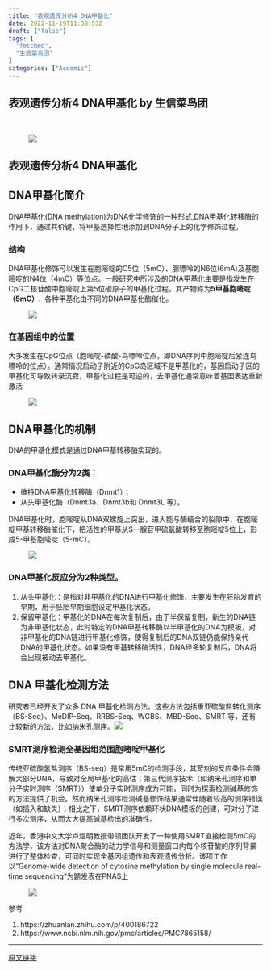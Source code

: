 ```yaml
---
title: "表观遗传分析4 DNA甲基化"
date: 2022-11-19T11:38:53Z
draft: ["false"]
tags: [
  "fetched",
  "生信菜鸟团"
]
categories: ["Acdemic"]
---
```

表观遗传分析4 DNA甲基化 by 生信菜鸟团
------
<div><p><br></p><section data-tool="mdnice编辑器" data-website="https://www.mdnice.com"><figure data-tool="mdnice编辑器"><img data-ratio="0.885" data-src="https://mmbiz.qpic.cn/mmbiz_png/iaRJcrq2Losic2H6QWia4U47libds62nLGdic0hfKTcFXsaIRPonsVVMuGSOa0D94QJjVPaLQRKPwdiapm6B9SBDXoOg/640?wx_fmt=png" data-type="png" data-w="400" src="https://mmbiz.qpic.cn/mmbiz_png/iaRJcrq2Losic2H6QWia4U47libds62nLGdic0hfKTcFXsaIRPonsVVMuGSOa0D94QJjVPaLQRKPwdiapm6B9SBDXoOg/640?wx_fmt=png"></figure><h1 data-tool="mdnice编辑器"><span></span><strong>表观遗传分析4 DNA甲基化</strong></h1><h2 data-tool="mdnice编辑器"><span></span>DNA甲基化简介</h2><p data-tool="mdnice编辑器">DNA甲基化(DNA methylation)为DNA化学修饰的一种形式,DNA甲基化转移酶的作用下，通过共价键，将甲基选择性地添加到DNA分子上的化学修饰过程。</p><h3 data-tool="mdnice编辑器"><span></span>结构<span></span></h3><p data-tool="mdnice编辑器">DNA甲基化修饰可以发生在胞嘧啶的C5位（5mC）、腺嘌呤的N6位(6mA)及基胞嘧啶的N4位（4mC）等位点。一般研究中所涉及的DNA甲基化主要是指发生在CpG二核苷酸中胞嘧啶上第5位碳原子的甲基化过程，其产物称为<strong>5甲基胞嘧啶（5mC）</strong>.  各种甲基化由不同的DNA甲基化酶催化。</p><figure data-tool="mdnice编辑器"><img data-ratio="0.4775224775224775" data-src="https://mmbiz.qpic.cn/mmbiz_png/iaRJcrq2Losic2H6QWia4U47libds62nLGdicicH0d1Bnb4fgp1pUGhEDicwWCuzHBGw28lWYrxib1hcAAeeuyXyg8bW1w/640?wx_fmt=png" data-type="png" data-w="1001" src="https://mmbiz.qpic.cn/mmbiz_png/iaRJcrq2Losic2H6QWia4U47libds62nLGdicicH0d1Bnb4fgp1pUGhEDicwWCuzHBGw28lWYrxib1hcAAeeuyXyg8bW1w/640?wx_fmt=png"></figure><h3 data-tool="mdnice编辑器"><span></span>在基因组中的位置<span></span></h3><p data-tool="mdnice编辑器">大多发生在CpG位点（胞嘧啶-磷酸-鸟嘌呤位点，即DNA序列中胞嘧啶后紧连鸟嘌呤的位点）。通常情况启动子附近的CpG岛区域不是甲基化的，基因启动子区的甲基化可导致转录沉寂，甲基化过程是可逆的，去甲基化通常意味着基因表达重新激活</p><figure data-tool="mdnice编辑器"><img data-ratio="0.33663366336633666" data-src="https://mmbiz.qpic.cn/mmbiz_png/iaRJcrq2Losic2H6QWia4U47libds62nLGdicOPHJSHTMu7xiaWFucSjFWCJrtqJCCRe2wSN8nmica0warhPV3hqjFfDA/640?wx_fmt=png" data-type="png" data-w="303" src="https://mmbiz.qpic.cn/mmbiz_png/iaRJcrq2Losic2H6QWia4U47libds62nLGdicOPHJSHTMu7xiaWFucSjFWCJrtqJCCRe2wSN8nmica0warhPV3hqjFfDA/640?wx_fmt=png"></figure><h2 data-tool="mdnice编辑器"><span></span>DNA甲基化的机制</h2><p data-tool="mdnice编辑器">DNA的甲基化模式是通过DNA甲基转移酶实现的。</p><h3 data-tool="mdnice编辑器"><span></span>DNA甲基化酶分为2类：<span></span></h3><ul data-tool="mdnice编辑器"><li><section>维持DNA甲基化转移酶（Dnmt1）；</section></li><li><section>从头甲基化酶（Dnmt3a、Dnmt3b和 Dnmt3L 等）。</section></li></ul><p data-tool="mdnice编辑器">DNA甲基化时，胞嘧啶从DNA双螺旋上突出，进入能与酶结合的裂隙中，在胞嘧啶甲基转移酶催化下，把活性的甲基从S一腺苷甲硫氨酸转移至胞嘧啶5位上，形成5-甲基胞嘧啶（5-mC）。</p><figure data-tool="mdnice编辑器"><img data-ratio="0.383289124668435" data-src="https://mmbiz.qpic.cn/mmbiz_png/iaRJcrq2Losic2H6QWia4U47libds62nLGdicvzeP4aog4NuWI7bMvTapZ4bgWicEk3icf8ibvzIlNSghDKpfzPZSYx7KQ/640?wx_fmt=png" data-type="png" data-w="754" src="https://mmbiz.qpic.cn/mmbiz_png/iaRJcrq2Losic2H6QWia4U47libds62nLGdicvzeP4aog4NuWI7bMvTapZ4bgWicEk3icf8ibvzIlNSghDKpfzPZSYx7KQ/640?wx_fmt=png"></figure><h3 data-tool="mdnice编辑器"><span></span>DNA甲基化反应分为2种类型。<span></span></h3><ol data-tool="mdnice编辑器"><li><section>从头甲基化：是指对非甲基化的DNA进行甲基化修饰，主要发生在胚胎发育的早期，用于胚胎早期细胞设定甲基化状态。</section></li><li><section>保留甲基化：甲基化的DNA在每次复制后，由于半保留复制，新生的DNA链为非甲基化状态，此时特定的DNA甲基转移酶以半甲基化的DNA为模板，对非甲基化的DNA链进行甲基化修饰，使得复制后的DNA双链仍能保持亲代DNA的甲基化状态。如果没有甲基转移酶活性，DNA经多轮复制后，DNA将会出现被动去甲基化。</section></li></ol><h2 data-tool="mdnice编辑器"><span></span>DNA 甲基化检测方法</h2><p data-tool="mdnice编辑器">研究者已经开发了众多 DNA 甲基化检测方法。这些方法包括重亚硫酸盐转化测序（BS-Seq）、MeDIP-Seq、RRBS-Seq、WGBS、MBD-Seq、SMRT 等，还有比较新的方法，比如纳米孔测序。<img data-ratio="0.3175925925925926" data-src="https://mmbiz.qpic.cn/mmbiz_png/iaRJcrq2Losic2H6QWia4U47libds62nLGdicBO0ibIFY6dmDOD4x1LSAdBCr7j6BcbfIHCjwPM08K7FJ972aQKo9qlA/640?wx_fmt=png" data-type="png" data-w="1080" src="https://mmbiz.qpic.cn/mmbiz_png/iaRJcrq2Losic2H6QWia4U47libds62nLGdicBO0ibIFY6dmDOD4x1LSAdBCr7j6BcbfIHCjwPM08K7FJ972aQKo9qlA/640?wx_fmt=png"></p><h3 data-tool="mdnice编辑器"><span></span>SMRT测序检测全基因组范围胞嘧啶甲基化<span></span></h3><p data-tool="mdnice编辑器">传统亚硫酸氢盐测序（BS-seq）是常用5mC的检测手段，其苛刻的反应条件会降解大部分DNA，导致对全局甲基化的高估；第三代测序技术（如纳米孔测序和单分子实时测序（SMRT））使单分子实时测序成为可能，同时为探索检测碱基修饰的方法提供了机会。然而纳米孔测序检测碱基修饰结果通常伴随着较高的测序错误（如插入和缺失）；相比之下，SMRT测序依赖环状DNA模板的创建，可对分子进行多次测序，从而大大提高碱基检出的准确性。</p><p data-tool="mdnice编辑器">近年，香港中文大学卢煜明教授带领团队开发了一种使用SMRT直接检测5mC的方法学，该方法对DNA聚合酶的动力学信号和测量窗口内每个核苷酸的序列背景进行了整体检查，可同时实现全基因组遗传和表观遗传分析。该项工作以“Genome-wide detection of cytosine methylation by single molecule real-time sequencing”为题发表在PNAS上</p><figure data-tool="mdnice编辑器"><img data-ratio="0.43543543543543545" data-src="https://mmbiz.qpic.cn/mmbiz_png/iaRJcrq2Losic2H6QWia4U47libds62nLGdicKG8pNQmUy7DQV63DcGrzRMH3SjsnnkILgiat6mdzPAt8tk8AdzO9beA/640?wx_fmt=png" data-type="png" data-w="999" src="https://mmbiz.qpic.cn/mmbiz_png/iaRJcrq2Losic2H6QWia4U47libds62nLGdicKG8pNQmUy7DQV63DcGrzRMH3SjsnnkILgiat6mdzPAt8tk8AdzO9beA/640?wx_fmt=png"></figure><p data-tool="mdnice编辑器">参考</p><ol data-tool="mdnice编辑器"><li><section>https://zhuanlan.zhihu.com/p/400186722</section></li><li><section>https://www.ncbi.nlm.nih.gov/pmc/articles/PMC7865158/</section></li></ol></section><p><mp-style-type data-value="3"></mp-style-type></p></div>  
<hr>
<a href="https://mp.weixin.qq.com/s/4QtKOfpJMRSo8TRl4z6wmg",target="_blank" rel="noopener noreferrer">原文链接</a>
